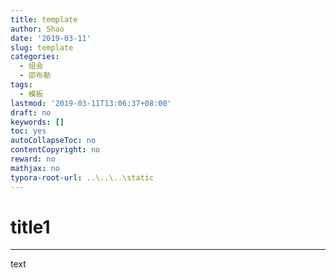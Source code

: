 ```yaml
---
title: template
author: Shao
date: '2019-03-11'
slug: template
categories:
  - 组会
  - 邵布勒
tags:
  - 模板
lastmod: '2019-03-11T13:06:37+08:00'
draft: no
keywords: []
toc: yes
autoCollapseToc: no
contentCopyright: no
reward: no
mathjax: no
typora-root-url: ..\..\..\static
---
```

# title1
------

text


